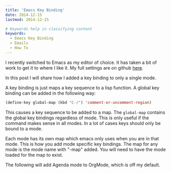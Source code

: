 ```yaml
---
title: 'Emacs Key Binding'
date: 2014-12-15
lastmod: 2014-12-15

# Keywords help in classifying content
keywords:
  - Emacs Key Binding
  - Emails
  - How To
---
```


I recently switched to Emacs as my editor of choice. It has taken a bit of work to get it to where I like it. My full settings are on github [here](https://github.com/jkamenik/.emacs.d).

In this post I will share how I added a key binding to only a single mode.

<!--more-->

A key binding is just maps a key sequence to a lisp function. A global key binding can be added in the following way:

```lisp
(define-key global-map (kbd "C-/") 'comment-or-uncomment-region)
```

This causes a key sequence to be added to a map. The `global-map` contains the global key bindings regardless of mode. This is only useful if the command makes sense in all modes. In a lot of cases keys should only be bound to a mode.

Each mode has its own map which emacs only uses when you are in that mode. This is how you add mode specific key bindings. The map for any mode is the mode name with "-map" added. You will need to have the mode loaded for the map to exist.

The following will add Agenda mode to OrgMode, which is off my default.
